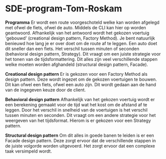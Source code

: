 # SDE-program-Tom-Roskam

**Programma**
Er wordt een route voorgeschoteld welke kan worden afgelegd met ofwel de fiets, ofwel de auto. Middels de CLI kan hier op worden geantwoord.
Afhankelijk van het antwoord wordt het gekozen voertuig 'gebouwd' (creational design pattern, Factory Method). Je bent natuurlijk benieuwd hoe lang je er over doet om de route af te leggen. Een auto doet dit sneller dan een fiets. Het verschil tussen minuten of seconden (behavioral design pattern, Strategy). Dit vraagt om een juiste strategie voor het tonen van de tijdsformattering. Dit alles zijn veel verschillende stappen welke moeten worden afghandeld (structural design pattern, Facade).

**Creational design pattern**
Er is gekozen voor een Factory Method als design pattern. Deze wordt ingezet om de gekozen voertuigen te bouwen. Dit kan ofwel een fiets, ofwel een auto zijn. Dit wordt gedaan aan de hand van de ingegeven keuze door de client.

**Behavioral design pattern**
Afhankelijk van het gekozen voertuig wordt er een berekening gemaakt voor de tijd wat het kost om de afstand af te leggen. Door het verschil in snelheid van de voertuigen is het verschil tussen minuten en seconden. Dit vraagt om een andere strategie voor het weergeven van het tijdsformat. Hierom is er gekozen voor een Strategy pattern.

**Structural design pattern**
Om dit alles in goede banen te leiden is er een Facade design pattern. Deze zorgt ervoor dat de verschillende stappen in de juiste volgorde worden uitgevoerd. Het zorgt ervoor dat een complexe taak versimpeld wordt.
